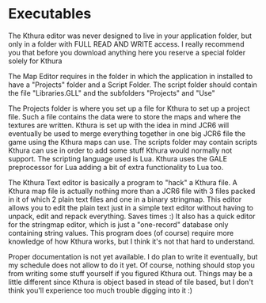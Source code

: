# Executables

The Kthura editor was never designed to live in your application folder, but only in a folder with FULL READ AND WRITE access.
I really recommend you that before you download anything here you reserve a special folder solely for Kthura

The Map Editor requires in the folder in which the application in installed to have a "Projects" folder and a Script Folder.
The script folder should contain the file "Libraries.GLL" and the subfolders "Projects" and "Use"

The Projects folder is where you set up a file for Kthura to set up a project file. Such a file contains the data were to store the maps and where the textures are written. Kthura is set up with the idea in mind JCR6 will eventually be used to merge everything together in one big JCR6 file the game using the Kthura maps can use.
The scripts folder may contain scripts Kthura can use in order to add some stuff Kthura would normally not support. The scripting language used is Lua. Kthura uses the GALE preprocessor for Lua adding a bit of extra functionality to Lua too.



The Kthura Text editor is basically a program to "hack" a Kthura file. A Kthura map file is actually nothing more than a JCR6 file with 3 files packed in it of which 2 plain text files and one in a binary stringmap. This editor allows you to edit the plain text just in a simple text editor without having to unpack, edit and repack everything. Saves times :)
It also has a quick editor for the stringmap editor, which is just a "one-record" database only containing string values. This program does (of course) require more knowledge of how Kthura works, but I think it's not that hard to understand.



Proper documentation is not yet available. I do plan to write it eventually, but my schedule does not allow to do it yet. Of course, nothing should stop you from writing some stuff yourself if you figured Kthura out. Things may be a little different since Kthura is object based in stead of tile based, but I don't think you'll experience too much trouble digging into it :)
